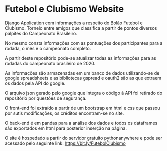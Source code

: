 # Futebol e Clubismo Website
Django Application com informações a respeito do Bolão Futebol e Clubismo. Torneio entre amigos que classifica a partir de pontos diversos palpites do Campeonato Brasileiro.

No mesmo consta informações com as pontuações dos participantes para a rodada, o mês e o campeonato completo.

A partir deste repositório pode-se atualizar todas as informações para as rodadas do campeonato brasileiro de 2020.

As informações são armazenadas em um banco de dados utilizando-se de google spreadsheets e as bibliotecas gspread e oauth2 são as que extraem os dados pela API do google.

O arquivo json gerado pelo google que integra o código à API foi retirado do repositório por questões de segurança.

O front-end foi extraído a partir de um bootstrap em html e css que passou por sutis modificações, os créditos encontram-se no site.

O back-end é em pandas para a análise dos dados e todos os dataframes são exportados em html para posterior inserção na página.

O site é hospedado a partir do servidor gratuito pythonanywhere e pode ser acessado pelo seguinte link: https://bit.ly/FutebolClubismo

